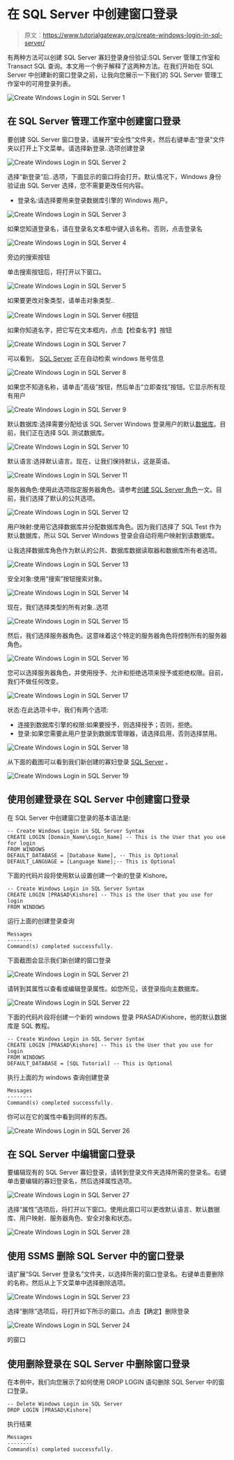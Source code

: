 # 在 SQL Server 中创建窗口登录

> 原文：<https://www.tutorialgateway.org/create-windows-login-in-sql-server/>

有两种方法可以创建 SQL Server 寡妇登录身份验证:SQL Server 管理工作室和 Transact SQL 查询。本文用一个例子解释了这两种方法。在我们开始在 SQL Server 中创建新的窗口登录之前，让我向您展示一下我们的 SQL Server 管理工作室中的可用登录列表。

![Create Windows Login in SQL Server 1](img/83180d34cf29f274048c1771e562c75b.png)

## 在 SQL Server 管理工作室中创建窗口登录

要创建 SQL Server 窗口登录，请展开“安全性”文件夹，然后右键单击“登录”文件夹以打开上下文菜单。请选择新登录..选项创建登录

![Create Windows Login in SQL Server 2](img/c63ba52a35e789bc119240d99f6e4a95.png)

选择“新登录”后..选项，下面显示的窗口将会打开。默认情况下，Windows 身份验证由 SQL Server 选择，您不需要更改任何内容。

*   登录名:请选择要用来登录数据库引擎的 Windows 用户。

![Create Windows Login in SQL Server 3](img/059550c60411dfd054ab1fac522678b4.png)

如果您知道登录名，请在登录名文本框中键入该名称。否则，点击登录名

![Create Windows Login in SQL Server 4](img/eb3c8e1f0b6b1efba43c2d4969c9a71d.png)

旁边的搜索按钮

单击搜索按钮后，将打开以下窗口。

![Create Windows Login in SQL Server 5](img/fd36bab3cd91370cadce9ac6fff9b4bb.png)

如果要更改对象类型，请单击对象类型..

![Create Windows Login in SQL Server 6](img/ccf3d25910288cf1df81cbcf93764a66.png)按钮

如果你知道名字，把它写在文本框内，点击【检查名字】按钮

![Create Windows Login in SQL Server 7](img/b121125a714e86d1bf2f0bf51a8bd82d.png)

可以看到， [SQL Server](https://www.tutorialgateway.org/sql/) 正在自动检索 windows 账号信息

![Create Windows Login in SQL Server 8](img/3458d873b16d32fc6f3b9fb327ca4bb6.png)

如果您不知道名称，请单击“高级”按钮，然后单击“立即查找”按钮。它显示所有现有用户

![Create Windows Login in SQL Server 9](img/ad3f79b149105f627c852ba5817eb575.png)

默认数据库:选择需要分配给该 SQL Server Windows 登录用户的默认[数据库](https://www.tutorialgateway.org/how-to-create-database-in-sql-server/)。目前，我们正在选择 SQL 测试数据库。

![Create Windows Login in SQL Server 10](img/5a15a303555cf6682b81584725cee48e.png)

默认语言:选择默认语言。现在，让我们保持默认，这是英语。

![Create Windows Login in SQL Server 11](img/db3388ace1fce2f5ad7a8db3e5e5d2c2.png)

服务器角色:使用此选项指定服务器角色。请参考[创建 SQL Server 角色](https://www.tutorialgateway.org/create-sql-server-roles/)一文。目前，我们选择了默认的公共选项。

![Create Windows Login in SQL Server 12](img/2373b958ecdfa40ba20923450e31d521.png)

用户映射:使用它选择数据库并分配数据库角色。因为我们选择了 SQL Test 作为默认数据库，所以 SQL Server Windows 登录会自动将用户映射到该数据库。

让我选择数据库角色作为默认的公共、数据库数据读取器和数据库所有者选项。

![Create Windows Login in SQL Server 13](img/0dba512c462c2b7a3353ad54ea4b8ebb.png)

安全对象:使用“搜索”按钮搜索对象。

![Create Windows Login in SQL Server 14](img/6defd4909b608fe0f1bc873b2b070a9c.png)

现在，我们选择类型的所有对象..选项

![Create Windows Login in SQL Server 15](img/e2ab35080821b0d491b2e6c36ea3e555.png)

然后，我们选择服务器角色。这意味着这个特定的服务器角色将控制所有的服务器角色。

![Create Windows Login in SQL Server 16](img/33a04f44e152c92a317caedd4b6f52f8.png)

您可以选择服务器角色，并使用授予、允许和拒绝选项来授予或拒绝权限。目前，我们不做任何改变。

![Create Windows Login in SQL Server 17](img/4829710fa46df4ab69519facb915a111.png)

状态:在此选项卡中，我们有两个选项:

*   连接到数据库引擎的权限:如果要授予，则选择授予；否则，拒绝。
*   登录:如果您需要此用户登录到数据库管理器，请选择启用，否则选择禁用。

![Create Windows Login in SQL Server 18](img/0a4510c34ccd1360bd8c6ae9f3531ae7.png)

从下面的截图可以看到我们新创建的寡妇登录 [SQL Server](https://www.tutorialgateway.org/sql/) 。

![Create Windows Login in SQL Server 19](img/980cb75f11c19a4c5a8b6a14d1f943be.png)

## 使用创建登录在 SQL Server 中创建窗口登录

在 SQL Server 中创建窗口登录的基本语法是:

```
-- Create Windows Login in SQL Server Syntax
CREATE LOGIN [Domain_Name\Login_Name] -- This is the User that you use for login 
FROM WINDOWS
DEFAULT_DATABASE = [Database Name], -- This is Optional
DEFAULT_LANGUAGE = [Language Name];-- This is Optional
```

下面的代码片段将使用默认设置创建一个新的登录 Kishore。

```
-- Create Windows Login in SQL Server Syntax
CREATE LOGIN [PRASAD\Kishore] -- This is the User that you use for login 
FROM WINDOWS
```

运行上面的创建登录查询

```
Messages
--------
Command(s) completed successfully.
```

下面截图会显示我们新创建的窗口登录

![Create Windows Login in SQL Server 21](img/c6b402023e1c9e21bed21a66ded76ce9.png)

请转到其属性以查看或编辑登录属性。如您所见，该登录指向主数据库。

![Create Windows Login in SQL Server 22](img/a2ad2752f54e85580e17351943a7db2a.png)

下面的代码片段将创建一个新的 windows 登录 PRASAD\Kishore，他的默认数据库是 SQL 教程。

```
-- Create Windows Login in SQL Server Syntax
CREATE LOGIN [PRASAD\Kishore] -- This is the User that you use for login 
FROM WINDOWS
DEFAULT_DATABASE = [SQL Tutorial] -- This is Optional
```

执行上面的为 windows 查询创建登录

```
Messages
--------
Command(s) completed successfully.
```

你可以在它的属性中看到同样的东西。

![Create Windows Login in SQL Server 26](img/8eb163bcf4b3220522e341ef38e0ba70.png)

## 在 SQL Server 中编辑窗口登录

要编辑现有的 SQL Server 寡妇登录，请转到登录文件夹选择所需的登录名。右键单击要编辑的寡妇登录名，然后选择属性选项。

![Create Windows Login in SQL Server 27](img/32a8a7b3114e9e0762c659c062bd4f54.png)

选择“属性”选项后，将打开以下窗口。使用此窗口可以更改默认语言、默认数据库、用户映射、服务器角色、安全对象和状态。

![Create Windows Login in SQL Server 28](img/a88d6430e09da40cbc533c312262ef7b.png)

## 使用 SSMS 删除 SQL Server 中的窗口登录

请扩展“SQL Server 登录名”文件夹，以选择所需的窗口登录名。右键单击要删除的名称，然后从上下文菜单中选择删除选项。

![Create Windows Login in SQL Server 23](img/e27b2ed98cc4a804cd20461e4a5c23db.png)

选择“删除”选项后，将打开如下所示的窗口。点击【确定】删除登录

![Create Windows Login in SQL Server 24](img/75181f3da2bb1661dfb7c487a5da223e.png)

的窗口

## 使用删除登录在 SQL Server 中删除窗口登录

在本例中，我们向您展示了如何使用 DROP LOGIN 语句删除 SQL Server 中的窗口登录。

```
-- Delete Windows Login in SQL Server
DROP LOGIN [PRASAD\Kishore]
```

执行结果

```
Messages
--------
Command(s) completed successfully.
```